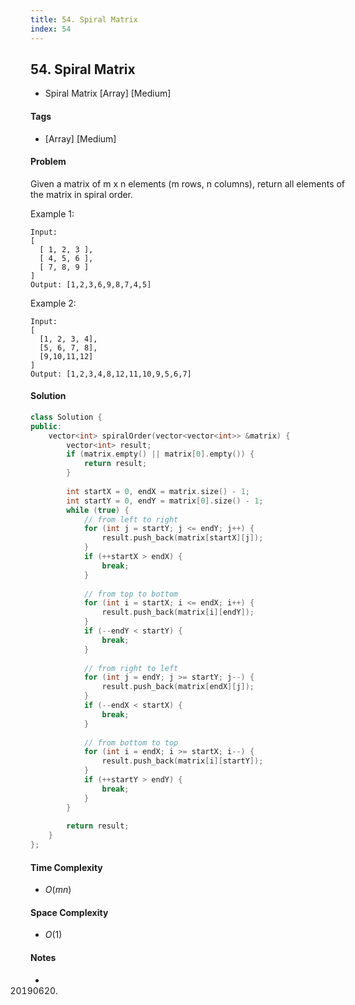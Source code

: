 ```yaml
---
title: 54. Spiral Matrix
index: 54
---
```


## 54. Spiral Matrix
- Spiral Matrix [Array] [Medium]

#### Tags
- [Array] [Medium]

#### Problem
Given a matrix of m x n elements (m rows, n columns), return all elements of the matrix in spiral order.

Example 1:

    Input:
    [
      [ 1, 2, 3 ],
      [ 4, 5, 6 ],
      [ 7, 8, 9 ]
    ]
    Output: [1,2,3,6,9,8,7,4,5]

Example 2:

    Input:
    [
      [1, 2, 3, 4],
      [5, 6, 7, 8],
      [9,10,11,12]
    ]
    Output: [1,2,3,4,8,12,11,10,9,5,6,7]

#### Solution
``` C++
class Solution {
public:
    vector<int> spiralOrder(vector<vector<int>> &matrix) {
        vector<int> result;
        if (matrix.empty() || matrix[0].empty()) {
            return result;
        }
        
        int startX = 0, endX = matrix.size() - 1;
        int startY = 0, endY = matrix[0].size() - 1;
        while (true) {
            // from left to right
            for (int j = startY; j <= endY; j++) {
                result.push_back(matrix[startX][j]);
            }
            if (++startX > endX) {
                break;
            }
            
            // from top to bottom
            for (int i = startX; i <= endX; i++) {
                result.push_back(matrix[i][endY]);
            }
            if (--endY < startY) {
                break;
            }
            
            // from right to left
            for (int j = endY; j >= startY; j--) {
                result.push_back(matrix[endX][j]);
            }
            if (--endX < startX) {
                break;
            }
            
            // from bottom to top
            for (int i = endX; i >= startX; i--) {
                result.push_back(matrix[i][startY]);
            }
            if (++startY > endY) {
                break;
            }
        }
        
        return result;
    }
};
```

#### Time Complexity
- $O(mn)$

#### Space Complexity
- $O(1)$

#### Notes
- 20190620.
